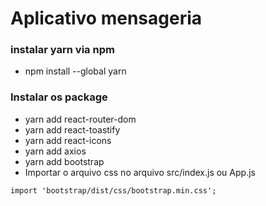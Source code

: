# Aplicativo mensageria
### instalar yarn via npm
- npm install --global yarn
### Instalar os package
- yarn add react-router-dom
- yarn add react-toastify
- yarn add react-icons
- yarn add axios
- yarn add bootstrap
- Importar o arquivo css no arquivo src/index.js ou App.js
```
import 'bootstrap/dist/css/bootstrap.min.css';
```